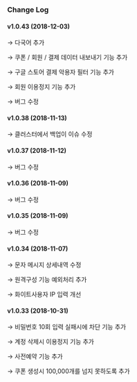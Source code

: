 ### Change Log

#### v1.0.43 (2018-12-03)

→ 다국어 추가

→ 쿠폰 / 회원 / 결제 데이터 내보내기 기능 추가

→ 구글 스토어 결제 악용자 필터 기능 추가

→ 회원 이용정지 기능 추가

→ 버그 수정

#### v1.0.38 (2018-11-13)

→ 클러스터에서 백업이 이슈 수정

#### v1.0.37 (2018-11-12)

→ 버그 수정

#### v1.0.36 (2018-11-09)

→ 버그 수정

#### v1.0.35 (2018-11-09)

→ 버그 수정

#### v1.0.34 (2018-11-07)

→ 문자 메시지 상세내역 수정

→ 원격구성 기능 예외처리 추가

→ 화이트사용자 IP 입력 개선

#### v1.0.33 (2018-10-31)

→ 비밀번호 10회 입력 실패시에 차단 기능 추가

→ 계정 삭제시 이용정지 기능 추가

→ 사전예약 기능 추가

→ 쿠폰 생성시 100,000개를 넘지 못하도록 추가